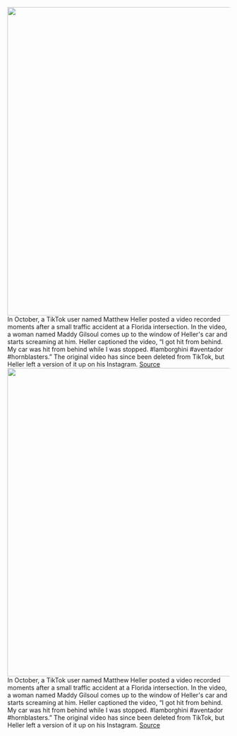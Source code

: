 <img src='https://cdn.vox-cdn.com/thumbor/m0jsh-faTT7zXTyi1C6wB6zWU7Q=/0x0:2048x1365/1200x675/filters:focal(893x471:1219x797)/cdn.vox-cdn.com/uploads/chorus_image/image/70234249/VRG_Illo_4902_Security_Investigate.0.jpg' width='700px' /><br/>
In October, a TikTok user named Matthew Heller posted a video recorded moments after a small traffic accident at a Florida intersection. In the video, a woman named Maddy Gilsoul comes up to the window of Heller's car and starts screaming at him. Heller captioned the video, “I got hit from behind. My car was hit from behind while I was stopped. #lamborghini #aventador #hornblasters.” The original video has since been deleted from TikTok, but Heller left a version of it up on his Instagram.
<a href='https://www.theverge.com/22809838/tiktok-drama-channels-osint-antivaxx-doxxing-creators'> Source <a/><img src='https://cdn.vox-cdn.com/thumbor/m0jsh-faTT7zXTyi1C6wB6zWU7Q=/0x0:2048x1365/1200x675/filters:focal(893x471:1219x797)/cdn.vox-cdn.com/uploads/chorus_image/image/70234249/VRG_Illo_4902_Security_Investigate.0.jpg' width='700px' /><br/>
In October, a TikTok user named Matthew Heller posted a video recorded moments after a small traffic accident at a Florida intersection. In the video, a woman named Maddy Gilsoul comes up to the window of Heller's car and starts screaming at him. Heller captioned the video, “I got hit from behind. My car was hit from behind while I was stopped. #lamborghini #aventador #hornblasters.” The original video has since been deleted from TikTok, but Heller left a version of it up on his Instagram.
<a href='https://www.theverge.com/22809838/tiktok-drama-channels-osint-antivaxx-doxxing-creators'> Source <a/>
